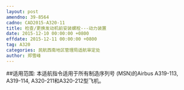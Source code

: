 ```yaml
---
layout: post
amendno: 39-8564
cadno: CAD2015-A320-11
title: 检查/更换发动机前安装螺栓---动力装置
date: 2015-12-10 00:00:00 +0800
effdate: 2015-12-11 00:00:00 +0800
tag: A320
categories: 民航西南地区管理局适航审定处
author: 郑雪峰
---
```


##适用范围:
本适航指令适用于所有制造序列号 (MSN)的Airbus A319-113, A319-114, A320-211和A320-212型飞机。

